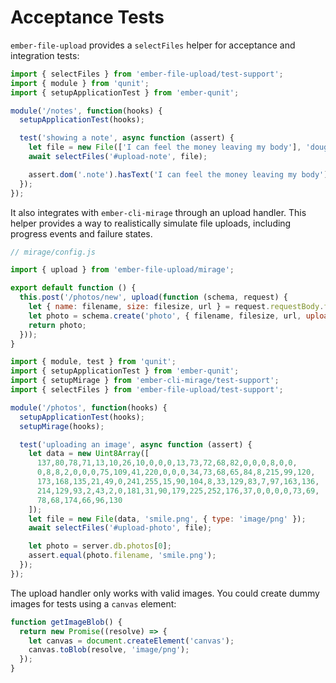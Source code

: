 # Acceptance Tests

`ember-file-upload` provides a `selectFiles` helper for acceptance and integration tests:

```javascript
import { selectFiles } from 'ember-file-upload/test-support';
import { module } from 'qunit';
import { setupApplicationTest } from 'ember-qunit';

module('/notes', function(hooks) {
  setupApplicationTest(hooks);

  test('showing a note', async function (assert) {
    let file = new File(['I can feel the money leaving my body'], 'douglas_coupland.txt', { type: 'text/plain' });
    await selectFiles('#upload-note', file);

    assert.dom('.note').hasText('I can feel the money leaving my body');
  });
});
```

It also integrates with `ember-cli-mirage` through an upload handler. This helper provides a way to realistically simulate file uploads, including progress events and failure states.

```javascript
// mirage/config.js

import { upload } from 'ember-file-upload/mirage';

export default function () {
  this.post('/photos/new', upload(function (schema, request) {
    let { name: filename, size: filesize, url } = request.requestBody.file;
    let photo = schema.create('photo', { filename, filesize, url, uploadedAt: new Date() });
    return photo;
  }));
}
```

```javascript
import { module, test } from 'qunit';
import { setupApplicationTest } from 'ember-qunit';
import { setupMirage } from 'ember-cli-mirage/test-support';
import { selectFiles } from 'ember-file-upload/test-support';

module('/photos', function(hooks) {
  setupApplicationTest(hooks);
  setupMirage(hooks);

  test('uploading an image', async function (assert) {
    let data = new Uint8Array([
      137,80,78,71,13,10,26,10,0,0,0,13,73,72,68,82,0,0,0,8,0,0,
      0,8,8,2,0,0,0,75,109,41,220,0,0,0,34,73,68,65,84,8,215,99,120,
      173,168,135,21,49,0,241,255,15,90,104,8,33,129,83,7,97,163,136,
      214,129,93,2,43,2,0,181,31,90,179,225,252,176,37,0,0,0,0,73,69,
      78,68,174,66,96,130
    ]);
    let file = new File(data, 'smile.png', { type: 'image/png' });
    await selectFiles('#upload-photo', file);

    let photo = server.db.photos[0];
    assert.equal(photo.filename, 'smile.png');
  });
});
```

The upload handler only works with valid images. You could create dummy images for tests using a `canvas` element:

```javascript
function getImageBlob() {
  return new Promise((resolve) => {
    let canvas = document.createElement('canvas');
    canvas.toBlob(resolve, 'image/png');
  });
}
```
